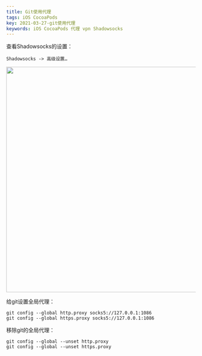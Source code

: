 ```yaml
---
title: Git使用代理
tags: iOS CocoaPods
key: 2021-03-27-git使用代理
keywords: iOS CocoaPods 代理 vpn Shadowsocks
---
```


查看Shadowsocks的设置：

```
Shadowsocks -> 高级设置… 
```

<img src="https://image.oldboard.tech/blog/02323F35-0822-4E3A-94FB-0051A19EA39F.png" width="600">

给git设置全局代理：

```
git config --global http.proxy socks5://127.0.0.1:1086
git config --global https.proxy socks5://127.0.0.1:1086
```

移除git的全局代理：

```
git config --global --unset http.proxy
git config --global --unset https.proxy
```



